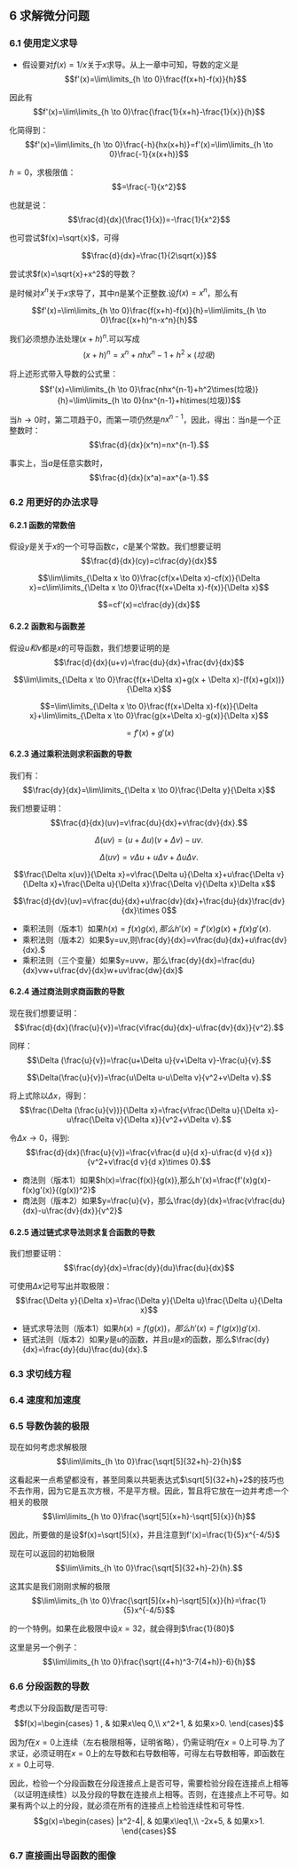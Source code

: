 ## 6 求解微分问题
### 6.1 使用定义求导
- 假设要对$f(x)=1/x$关于$x$求导。从上一章中可知，导数的定义是
$$f'(x)=\lim\limits_{h \to 0}\frac{f(x+h)-f(x)}{h}$$

因此有
$$f'(x)=\lim\limits_{h \to 0}\frac{\frac{1}{x+h}-\frac{1}{x}}{h}$$

化简得到：
$$f'(x)=\lim\limits_{h \to 0}\frac{-h}{hx(x+h)}=f'(x)=\lim\limits_{h \to 0}\frac{-1}{x(x+h)}$$

$h=0$，求极限值：
$$=\frac{-1}{x^2}$$

也就是说：
$$\frac{d}{dx}(\frac{1}{x})=-\frac{1}{x^2}$$

也可尝试$f(x)=\sqrt{x}$，可得

$$\frac{d}{dx}=\frac{1}{2\sqrt{x}}$$

尝试求$f(x)=\sqrt{x}+x^2$的导数？

是时候对$x^n$关于$x$求导了，其中$n$是某个正整数.设$f(x)=x^n$，那么有

$$f'(x)=\lim\limits_{h \to 0}\frac{f(x+h)-f(x)}{h}=\lim\limits_{h \to 0}\frac{(x+h)^n-x^n}{h}$$

我们必须想办法处理$(x+h)^n$.可以写成
$$(x+h)^n=x^n+nhx^n-1+h^2\times(垃圾)$$

将上述形式带入导数的公式里：
$$f'(x)=\lim\limits_{h \to 0}\frac{nhx^{n-1}+h^2\times(垃圾)}{h}=\lim\limits_{h \to 0}(nx^{n-1}+h\times(垃圾))$$ 

当$h\rightarrow 0$时，第二项趋于0，而第一项仍然是$nx^{n-1}$，因此，得出：当n是一个正整数时：
$$\frac{d}{dx}(x^n)=nx^{n-1}.$$

事实上，当$a$是任意实数时，
$$\frac{d}{dx}(x^a)=ax^{a-1}.$$
### 6.2 用更好的办法求导
#### 6.2.1 函数的常数倍
假设$y$是关于$x$的一个可导函数$c，c$是某个常数。我们想要证明
$$\frac{d}{dx}(cy)=c\frac{dy}{dx}$$

$$\lim\limits_{\Delta x \to 0}\frac{cf(x+\Delta x)-cf(x)}{\Delta x}=c\lim\limits_{\Delta x \to 0}\frac{f(x+\Delta x)-f(x)}{\Delta x}$$

$$=cf'(x)=c\frac{dy}{dx}$$
#### 6.2.2 函数和与函数差
假设$u和v$都是$x$的可导函数，我们想要证明的是
$$\frac{d}{dx}(u+v)=\frac{du}{dx}+\frac{dv}{dx}$$

$$\lim\limits_{\Delta x \to 0}\frac{f(x+\Delta x)+g(x + \Delta x)-(f(x)+g(x))}{\Delta x}$$

$$=\lim\limits_{\Delta x \to 0}\frac{f(x+\Delta x)-f(x)}{\Delta x}+\lim\limits_{\Delta x \to 0}\frac{g(x+\Delta x)-g(x)}{\Delta x}$$

$$=f'(x)+g'(x)$$

#### 6.2.3 通过乘积法则求积函数的导数
我们有：
$$\frac{dy}{dx}=\lim\limits_{\Delta x \to 0}\frac{\Delta y}{\Delta x}$$

我们想要证明：
$$\frac{d}{dx}(uv)=v\frac{du}{dx}+v\frac{dv}{dx}.$$

$$\Delta (uv)=(u+\Delta u)(v + \Delta v)-uv.$$

$$\Delta(uv)=v\Delta u+u\Delta v +\Delta u \Delta v.$$

$$\frac{\Delta x(uv)}{\Delta x}=v\frac{\Delta u}{\Delta x}+u\frac{\Delta v}{\Delta x}+\frac{\Delta u}{\Delta x}\frac{\Delta v}{\Delta x}\Delta x$$

$$\frac{d}{dv}(uv)=v\frac{du}{dx}+u\frac{dv}{dx}+\frac{du}{dx}\frac{dv}{dx}\times 0$$

- 乘积法则（版本1）如果$h(x)=f(x)g(x),那么h'(x)=f'(x)g(x)+f(x)g'(x).$
- 乘积法则（版本2）如果$y=uv,则\frac{dy}{dx}=v\frac{du}{dx}+u\frac{dv}{dx}.$
- 乘积法则（三个变量）如果$y=uvw，那么\frac{dy}{dx}=\frac{du}{dx}vw+u\frac{dv}{dx}w+uv\frac{dw}{dx}$
#### 6.2.4 通过商法则求商函数的导数
现在我们想要证明：
$$\frac{d}{dx}(\frac{u}{v})=\frac{v\frac{du}{dx}-u\frac{dv}{dx}}{v^2}.$$

同样：
$$\Delta (\frac{u}{v})=\frac{u+\Delta u}{v+\Delta v}-\frac{u}{v}.$$

$$\Delta(\frac{u}{v})=\frac{u\Delta u-u\Delta v}{v^2+v\Delta v}.$$

将上式除以$\Delta x$，得到：
$$\frac{\Delta (\frac{u}{v})}{\Delta x}=\frac{v\frac{\Delta u}{\Delta x}-u\frac{\Delta v}{\Delta x}}{v^2+v\Delta v}.$$

令$\Delta x \rightarrow 0$，得到:
$$\frac{d}{dx}(\frac{u}{v})=\frac{v\frac{d u}{d x}-u\frac{d v}{d x}}{v^2+v\frac{d v}{d x}\times 0}.$$

- 商法则（版本1）如果$h(x)=\frac{f(x)}{g(x)},那么h'(x)=\frac{f'(x)g(x)-f(x)g'(x)}{(g(x))^2}$
- 商法则（版本2）如果$y=\frac{u}{v}，那么\frac{dy}{dx}=\frac{v\frac{du}{dx}-u\frac{dv}{dx}}{v^2}$
#### 6.2.5 通过链式求导法则求复合函数的导数
我们想要证明：
$$\frac{dy}{dx}=\frac{dy}{du}\frac{du}{dx}$$

可使用$\Delta x$记号写出并取极限：
$$\frac{\Delta y}{\Delta x}=\frac{\Delta y}{\Delta u}\frac{\Delta u}{\Delta x}$$

- 链式求导法则（版本1）如果$h(x)=f(g(x))，那么h'(x)=f'(g(x))g'(x).$
- 链式法则（版本2）如果$y$是$u$的函数，并且$u$是$x$的函数，那么$\frac{dy}{dx}=\frac{dy}{du}\frac{du}{dx}.$

### 6.3 求切线方程

### 6.4 速度和加速度

### 6.5 导数伪装的极限
现在如何考虑求解极限
$$\lim\limits_{h \to 0}\frac{\sqrt[5]{32+h}-2}{h}$$

这看起来一点希望都没有，甚至同乘以共轭表达式$\sqrt[5]{32+h}+2$的技巧也不去作用，因为它是五次方根，不是平方根。因此，暂且将它放在一边并考虑一个相关的极限
$$\lim\limits_{h \to 0}\frac{\sqrt[5]{x+h}-\sqrt[5]{x}}{h}$$

因此，所要做的是设$f(x)=\sqrt[5]{x}，并且注意到f'(x)=\frac{1}{5}x^{-4/5}$

现在可以返回的初始极限
$$\lim\limits_{h \to 0}\frac{\sqrt[5]{32+h}-2}{h}.$$

这其实是我们刚刚求解的极限
$$\lim\limits_{h \to 0}\frac{\sqrt[5]{x+h}-\sqrt[5]{x}}{h}=\frac{1}{5}x^{-4/5}$$

的一个特例。如果在此极限中设$x=32$，就会得到$\frac{1}{80}$

这里是另一个例子：
$$\lim\limits_{h \to 0}\frac{\sqrt{(4+h)^3-7(4+h)}-6}{h}$$

### 6.6 分段函数的导数
考虑以下分段函数$f$是否可导:
$$f(x)=\begin{cases}
   1 , & 如果x\leq 0,\\
   x^2+1, & 如果x>0.
\end{cases}$$

因为$f$在$x=0$上连续（左右极限相等，证明省略），仍需证明$f$在$x=0$上可导.为了求证，必须证明在$x=0$上的左导数和右导数相等，可得左右导数相等，即函数在$x=0$上可导.

因此，检验一个分段函数在分段连接点上是否可导，需要检验分段在连接点上相等（以证明连续性）以及分段的导数在连接点上相等。否则，在连接点上不可导。如果有两个以上的分段，就必须在所有的连接点上检验连续性和可导性.
$$g(x)=\begin{cases}
   |x^2-4|, & 如果x\leq1,\\
   -2x+5,   & 如果x>1.
\end{cases}$$
### 6.7 直接画出导函数的图像